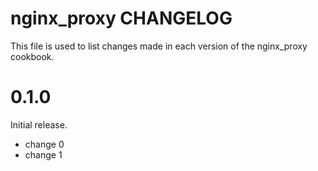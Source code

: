 # nginx_proxy CHANGELOG

This file is used to list changes made in each version of the nginx_proxy cookbook.

# 0.1.0

Initial release.

- change 0
- change 1

